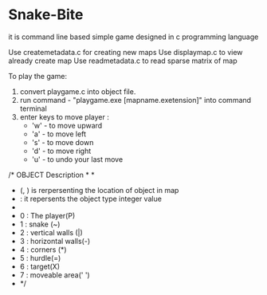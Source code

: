 # Snake-Bite
it is command line based simple game designed in c programming language

Use createmetadata.c for creating new maps
Use displaymap.c to view already create map
Use readmetadata.c to read sparse matrix of map


To play the game:
1. convert playgame.c into object file.
2. run command - "playgame.exe [mapname.exetension]" into command terminal
3. enter keys to move player :
    * 'w' - to move upward
    * 'a' - to move left
    * 's' - to move down
    * 'd' - to move right
    * 'u' - to undo your last move




/* OBJECT Description
 *
 *
 * (<object row>, <object col>) is rerpersenting the location of object in map
 * <object code> : it repersents the object type integer value  
 * 
 * <object code> 
 *  0 : The player(P)
 *  1 : snake (~)
 *  2 : vertical walls (|)
 *  3 : horizontal walls(-)
 *  4 : corners (*)
 *  5 : hurdle(=)
 *  6 : target(X)
 *  7 : moveable area(' ')
 *  */
